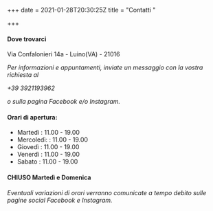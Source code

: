 +++
date = 2021-01-28T20:30:25Z
title = "Contatti "

+++
#### Dove trovarci

Via Confalonieri 14a - Luino(VA) - 21016

_Per informazioni e appuntamenti, inviate un messaggio con la vostra richiesta al_

_+39 3921193962_

_o sulla pagina Facebook e/o Instagram._

#### Orari di apertura:

* Martedì : 11.00 - 19.00
* Mercoledì:  : 11.00 - 19.00
* Giovedì : 11.00 - 19.00
* Venerdì : 11.00 - 19.00
* Sabato : 11.00 - 19.00

#### CHIUSO Martedì e Domenica

_Eventuali variazioni di orari verranno comunicate a tempo debito sulle pagine social Facebook e Instagram._